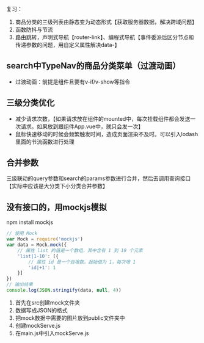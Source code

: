 复习：
1. 商品分类的三级列表由静态变为动态形式【获取服务器数据，解决跨域问题】
2. 函数防抖与节流
3. 路由跳转，声明式导航【router-link】、编程式导航【事件委派后区分节点和传递参数的问题，用自定义属性解决data-】

## search中TypeNav的商品分类菜单（过渡动画）
* 过渡动画：前提是组件且要有v-if/v-show等指令

## 三级分类优化
* 减少请求次数，【如果请求放在组件的mounted中，每次挂载组件都会发送一次请求。如果放到跟组件App.vue中，就只会发一次】
* 鼠标快速移动的时候会频繁触发时间，造成页面渲染不及时。可以引入lodash里面的节流函数进行处理

## 合并参数
三级联动的query参数和search的params参数进行合并，然后去调用查询接口【实际中应该是大分类下小分类合并参数】

## 没有接口的，用mockjs模拟
npm install mockjs
```js
// 使用 Mock
var Mock = require('mockjs')
var data = Mock.mock({
    // 属性 list 的值是一个数组，其中含有 1 到 10 个元素
    'list|1-10': [{
        // 属性 id 是一个自增数，起始值为 1，每次增 1
        'id|+1': 1
    }]
})
// 输出结果
console.log(JSON.stringify(data, null, 4))
```

1. 首先在src创建mock文件夹
2. 数据写成JSON的格式
3. 把mock数据中需要的图片放到public文件夹中
4. 创建mockServe.js
5. 在main.js中引入mockServe.js